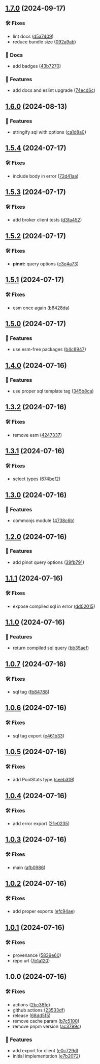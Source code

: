 ## [1.7.0](https://github.com/SkeLLLa/pinot-noir/compare/v1.6.0...v1.7.0) (2024-09-17)

### 🛠 Fixes

* lint docs ([d5a7409](https://github.com/SkeLLLa/pinot-noir/commit/d5a74097db4f7bed514c9148dfb68cd1bf5facc5))
* reduce bundle size ([092a9ab](https://github.com/SkeLLLa/pinot-noir/commit/092a9abf1d4429dca2d34159049508ffaa2a7caf))

### 📔 Docs

* add badges ([43b7270](https://github.com/SkeLLLa/pinot-noir/commit/43b7270cade720fab3da94b80ddb78513a1026d5))

### 🚀 Features

* add docs and eslint upgrade ([74ecd6c](https://github.com/SkeLLLa/pinot-noir/commit/74ecd6c3663fd7ddac3f47489d7840a3590bc279))

## [1.6.0](https://github.com/SkeLLLa/pinot-noir/compare/v1.5.4...v1.6.0) (2024-08-13)

### 🚀 Features

* stringify sql with options ([ca1d8a0](https://github.com/SkeLLLa/pinot-noir/commit/ca1d8a092e5651ddd08f10c8cd09c2a85b767f06))

## [1.5.4](https://github.com/SkeLLLa/pinot-noir/compare/v1.5.3...v1.5.4) (2024-07-17)

### 🛠 Fixes

* include body in error ([72d41aa](https://github.com/SkeLLLa/pinot-noir/commit/72d41aa27f50a2e2049c7771b54cb421946863ca))

## [1.5.3](https://github.com/SkeLLLa/pinot-noir/compare/v1.5.2...v1.5.3) (2024-07-17)

### 🛠 Fixes

* add broker client tests ([d3fa452](https://github.com/SkeLLLa/pinot-noir/commit/d3fa4528404b5f8faf0d4ed5ddccb627090a5d20))

## [1.5.2](https://github.com/SkeLLLa/pinot-noir/compare/v1.5.1...v1.5.2) (2024-07-17)

### 🛠 Fixes

* **pinot:** query options ([c3e4a73](https://github.com/SkeLLLa/pinot-noir/commit/c3e4a73996c7927adefab3532115dc2100e1e1bf))

## [1.5.1](https://github.com/SkeLLLa/pinot-noir/compare/v1.5.0...v1.5.1) (2024-07-17)

### 🛠 Fixes

* esm once again ([b6428da](https://github.com/SkeLLLa/pinot-noir/commit/b6428da2d4d196c94a865b0f389b169b6e099e40))

## [1.5.0](https://github.com/SkeLLLa/pinot-noir/compare/v1.4.0...v1.5.0) (2024-07-17)

### 🚀 Features

* use esm-free packages ([b4c8947](https://github.com/SkeLLLa/pinot-noir/commit/b4c89471f1bd9c9cead871aa8c7fb7cb3021a6c3))

## [1.4.0](https://github.com/SkeLLLa/pinot-noir/compare/v1.3.2...v1.4.0) (2024-07-16)

### 🚀 Features

* use proper sql template tag ([345b8ca](https://github.com/SkeLLLa/pinot-noir/commit/345b8ca1ee5bae335fb5b2c30266d6613554bb3c))

## [1.3.2](https://github.com/SkeLLLa/pinot-noir/compare/v1.3.1...v1.3.2) (2024-07-16)

### 🛠 Fixes

* remove esm ([4247337](https://github.com/SkeLLLa/pinot-noir/commit/424733743ce80b272ec2fab9776b788bd0c7b0b1))

## [1.3.1](https://github.com/SkeLLLa/pinot-noir/compare/v1.3.0...v1.3.1) (2024-07-16)

### 🛠 Fixes

* select types ([674bef2](https://github.com/SkeLLLa/pinot-noir/commit/674bef21e85bccebbe396084133ab45037711737))

## [1.3.0](https://github.com/SkeLLLa/pinot-noir/compare/v1.2.0...v1.3.0) (2024-07-16)

### 🚀 Features

* commonjs module ([4738c6b](https://github.com/SkeLLLa/pinot-noir/commit/4738c6bc1c149bd0569bb560b6212a82bdea2221))

## [1.2.0](https://github.com/SkeLLLa/pinot-noir/compare/v1.1.1...v1.2.0) (2024-07-16)

### 🚀 Features

* add pinot query options ([39fb791](https://github.com/SkeLLLa/pinot-noir/commit/39fb791c18f0b6d6ecd07917f31c103170e1b216))

## [1.1.1](https://github.com/SkeLLLa/pinot-noir/compare/v1.1.0...v1.1.1) (2024-07-16)

### 🛠 Fixes

* expose compiled sql in error ([dd02015](https://github.com/SkeLLLa/pinot-noir/commit/dd020151bf79a6b6365100c355e8d8eb33c255c8))

## [1.1.0](https://github.com/SkeLLLa/pinot-noir/compare/v1.0.7...v1.1.0) (2024-07-16)

### 🚀 Features

* return compiled sql query ([bb35aef](https://github.com/SkeLLLa/pinot-noir/commit/bb35aef37b7fbfa6f635d4c1436584bf88226c0c))

## [1.0.7](https://github.com/SkeLLLa/pinot-noir/compare/v1.0.6...v1.0.7) (2024-07-16)

### 🛠 Fixes

* sql tag ([fb84788](https://github.com/SkeLLLa/pinot-noir/commit/fb847885db47b87797bd67f65471cc706f2b12bd))

## [1.0.6](https://github.com/SkeLLLa/pinot-noir/compare/v1.0.5...v1.0.6) (2024-07-16)

### 🛠 Fixes

* sql tag export ([e461b33](https://github.com/SkeLLLa/pinot-noir/commit/e461b333fc6793d2ed04ee7a43c92c00ba8dbe67))

## [1.0.5](https://github.com/SkeLLLa/pinot-noir/compare/v1.0.4...v1.0.5) (2024-07-16)

### 🛠 Fixes

* add PoolStats type ([ceeb3f9](https://github.com/SkeLLLa/pinot-noir/commit/ceeb3f96213229e32ef3c935576ac99a1c7a87e6))

## [1.0.4](https://github.com/SkeLLLa/pinot-noir/compare/v1.0.3...v1.0.4) (2024-07-16)

### 🛠 Fixes

* add error export ([21e0235](https://github.com/SkeLLLa/pinot-noir/commit/21e0235ce33b0887b537b3348b16a4b047e6673f))

## [1.0.3](https://github.com/SkeLLLa/pinot-noir/compare/v1.0.2...v1.0.3) (2024-07-16)

### 🛠 Fixes

* main ([afb0986](https://github.com/SkeLLLa/pinot-noir/commit/afb09862c439537854df4a65c21e9c8ba039f1c3))

## [1.0.2](https://github.com/SkeLLLa/pinot-noir/compare/v1.0.1...v1.0.2) (2024-07-16)

### 🛠 Fixes

* add proper exports ([efc94ae](https://github.com/SkeLLLa/pinot-noir/commit/efc94ae290d1d310243b37a25f8a9fa26b7a0cd0))

## [1.0.1](https://github.com/SkeLLLa/pinot-noir/compare/v1.0.0...v1.0.1) (2024-07-16)

### 🛠 Fixes

* provenance ([5839e60](https://github.com/SkeLLLa/pinot-noir/commit/5839e60c4a9c6efec618fbc1a2eeea07231973f6))
* repo url ([7e1a120](https://github.com/SkeLLLa/pinot-noir/commit/7e1a120363bcceb5dde26012e87f5cb30254c2b5))

## 1.0.0 (2024-07-16)

### 🛠 Fixes

* actions ([2bc38fe](https://github.com/SkeLLLa/pinot-noir/commit/2bc38fe500c288b6919bd253e59f272f1ea42b45))
* github actions ([23533df](https://github.com/SkeLLLa/pinot-noir/commit/23533df005d1f798701d022a947e2f1a3d27a815))
* release ([68dd5f5](https://github.com/SkeLLLa/pinot-noir/commit/68dd5f55eeb8f4d1a2487b344c34a64a0cba25b3))
* remove cache param ([b7c5100](https://github.com/SkeLLLa/pinot-noir/commit/b7c5100ee477048c4a33012bc12143bc2cd19ff8))
* remove pnpm version ([ac3799c](https://github.com/SkeLLLa/pinot-noir/commit/ac3799c350de011c85286ebee301b845e24cad16))

### 🚀 Features

* add export for client ([e0c729d](https://github.com/SkeLLLa/pinot-noir/commit/e0c729d48a472f4da68336378f2b6f8d2850923f))
* initial implementation ([e7b2072](https://github.com/SkeLLLa/pinot-noir/commit/e7b2072405f000b26b268afb7ad9332cb8aa97bf))
